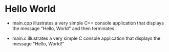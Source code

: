 # Hello World

* main.cpp illustrates a very simple C++ console application that displays the message "Hello, World" and then terminates.
 
* main.c illustrates a very simple C console application that displays the message "Hello, World!"

